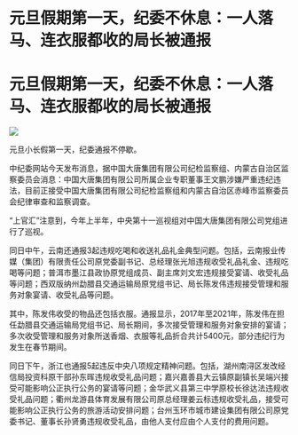 # 元旦假期第一天，纪委不休息：一人落马、连衣服都收的局长被通报

# 元旦假期第一天，纪委不休息：一人落马、连衣服都收的局长被通报

![](https://inews.gtimg.com/om_bt/O-UnOAkdXBbIou7_ZuLBut9xPbfsm4-Df8g31pB2pF8Y4AA/1000)

元旦小长假第一天，纪委通报不停歇。

中纪委网站今天发布消息，据中国大唐集团有限公司纪检监察组、内蒙古自治区监察委员会消息：中国大唐集团有限公司所属企业专职董事王文鹏涉嫌严重违纪违法，目前正接受中国大唐集团有限公司纪检监察组和内蒙古自治区赤峰市监察委员会纪律审查和监察调查。

“上官汇”注意到，今年上半年，中央第十一巡视组对中国大唐集团有限公司党组进行了巡视。

同日中午，云南还通报3起违规吃喝和收送礼品礼金典型问题。包括，云南报业传媒（集团）有限责任公司原党委副书记、总经理张光旭违规收受礼品礼金、违规吃喝等问题；普洱市墨江县政协原党组成员、副主席刘文宏违规接受宴请、收受礼品等问题；西双版纳州勐腊县交通运输局原党组书记、局长陈发伟违规接受管理和服务对象宴请、收受礼品等问题。

其中，陈发伟收受的物品还包括衣服。通报显示，2017年至2021年，陈发伟在担任勐腊县交通运输局党组书记、局长期间，多次接受管理和服务对象安排的宴请；多次收受管理和服务对象所送香烟、衣服等礼品折合共计5400元，部分违纪行为发生在春节期间。

同日下午，浙江也通报5起违反中央八项规定精神问题。包括，湖州南浔区发改经信局投资科原干部孙东晖违规收受礼品问题；嘉兴嘉善县大云镇原副镇长吴端兴接受可能影响公正执行公务的宴请等问题；金华武义县第三中学原校长徐达法违规收受礼品问题；衢州龙游县体育发展有限公司原总经理姜云标违规收受礼品，接受可能影响公正执行公务的旅游活动安排问题；台州玉环市城市建设集团有限公司原党委书记、董事长孙贤勇违规收受礼品，由他人支付应由个人支付的费用问题。

